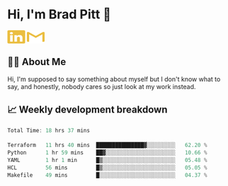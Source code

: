 # Hi, I'm Brad Pitt 👋


<a href="https://www.linkedin.com/in/mathias-mauraisin/" target="blank"><img align="center" src="./icons/linkedin.svg" alt="https://www.linkedin.com/in/mathias-mauraisin/" height="30" width="40" /></a>
<a href="mailto:mathias.mauraisin.pro@gmail.com" target="blank"><img align="center" src="./icons/gmail.svg" alt="redrew" height="30" width="40" /></a>




<!-- ![snap](images/Snap_dark.png?raw=true) -->
<!-- ![snap](images/Snap_dark_bg.png?raw=true) -->


<!-- [![My Skills](https://skillicons.dev/icons?i=c,cpp,html,css,js,ts,)](https://skillicons.dev) -->

## 🙋‍♂️&nbsp;About Me

Hi, I'm supposed to say something about myself but I don't know what to say, and honestly, nobody cares so just look at my work instead.

## 📈&nbsp;Weekly development breakdown

<!-- [![mamaurai's 42 stats](https://badge42.vercel.app/api/v2/cl1l4qz93000609l4yixitcl4/stats?cursusId=21&coalitionId=45)](https://github.com/JaeSeoKim/badge42) -->





<!--START_SECTION:waka-->

```rust
Total Time: 18 hrs 37 mins

Terraform   11 hrs 40 mins  ███████████████▓░░░░░░░░░   62.20 %
Python      1 hr 59 mins    ██▓░░░░░░░░░░░░░░░░░░░░░░   10.66 %
YAML        1 hr 1 min      █▒░░░░░░░░░░░░░░░░░░░░░░░   05.48 %
HCL         56 mins         █▒░░░░░░░░░░░░░░░░░░░░░░░   05.05 %
Makefile    49 mins         █░░░░░░░░░░░░░░░░░░░░░░░░   04.37 %
```

<!--END_SECTION:waka-->


